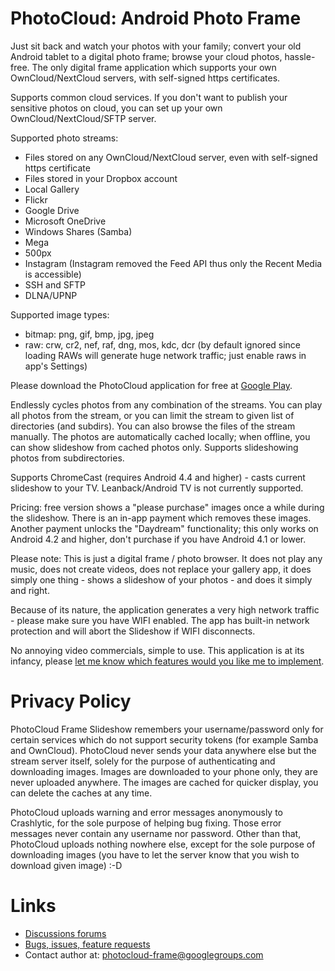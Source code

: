 # PhotoCloud: Android Photo Frame

Just sit back and watch your photos with your family; convert your old Android tablet to a digital photo frame; browse your cloud photos, hassle-free. The only digital frame application which supports your own OwnCloud/NextCloud servers, with self-signed https certificates.

Supports common cloud services. If you don't want to publish your sensitive photos on cloud, you can set up your own OwnCloud/NextCloud/SFTP server.

Supported photo streams:
- Files stored on any OwnCloud/NextCloud server, even with self-signed https certificate
- Files stored in your Dropbox account
- Local Gallery
- Flickr
- Google Drive
- Microsoft OneDrive
- Windows Shares (Samba)
- Mega
- 500px
- Instagram (Instagram removed the Feed API thus only the Recent Media is accessible)
- SSH and SFTP
- DLNA/UPNP

Supported image types:
- bitmap: png, gif, bmp, jpg, jpeg
- raw: crw, cr2, nef, raf, dng, mos, kdc, dcr (by default ignored since loading RAWs will generate huge network traffic; just enable raws in app's Settings)

Please download the PhotoCloud application for free at [Google Play](https://play.google.com/store/apps/details?id=sk.baka.photoframe).

Endlessly cycles photos from any combination of the streams. You can play all photos from the stream, or you can limit the stream to given list of directories (and subdirs). You can also browse the files of the stream manually. The photos are automatically cached locally; when offline, you can show slideshow from cached photos only.
Supports slideshowing photos from subdirectories.

Supports ChromeCast (requires Android 4.4 and higher) - casts current slideshow to your TV. Leanback/Android TV is not currently supported.

Pricing: free version shows a "please purchase" images once a while during the slideshow. There is an in-app payment which removes these images.
Another payment unlocks the "Daydream" functionality; this only works on Android 4.2 and higher, don't purchase if you have Android 4.1 or lower.

Please note:
This is just a digital frame / photo browser. It does not play any music, does not create videos, does not replace your gallery app, it does simply one thing - shows a slideshow of your photos - and does it simply and right.

Because of its nature, the application generates a very high network traffic - please make sure you have WIFI enabled. The app has built-in network protection and will abort the Slideshow if WIFI disconnects.

No annoying video commercials, simple to use. This application is at its infancy, please [let me know which features would you like me to implement](https://github.com/mvysny/photocloud-frame-slideshow/issues).

# Privacy Policy

PhotoCloud Frame Slideshow remembers your username/password only for certain services which do not support security tokens (for example Samba and OwnCloud). PhotoCloud never sends your data anywhere else but the stream server itself, solely for the purpose of authenticating and downloading images. Images are downloaded to your phone only, they are never uploaded anywhere. The images are cached for quicker display, you can delete the caches at any time.

PhotoCloud uploads warning and error messages anonymously to Crashlytic, for the sole purpose of helping bug fixing. Those error messages never contain any username nor password. Other than that, PhotoCloud uploads nothing nowhere else, except for the sole purpose of downloading images (you have to let the server know that you wish to download given image) :-D

# Links

* [Discussions forums](https://groups.google.com/forum/#!forum/photocloud-frame)
* [Bugs, issues, feature requests](https://github.com/mvysny/photocloud-frame-slideshow/issues)
* Contact author at: [photocloud-frame@googlegroups.com](photocloud-frame@googlegroups.com)
